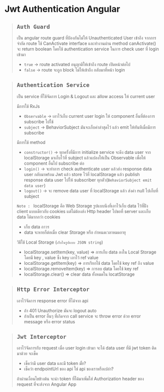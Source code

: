 # Jwt Authentication Angular

> ## `Auth Guard`
> เป็น angular route guard ที่ป้องกันไม่ให้ Unauthenticated User เข้าถึง จากการจำกัด route ใช้ CanActivate interface และทำงานผ่าน method canActivate() จะ return boolean โดยใช้ authentication service ในการ check user ที่ login เข้ามา
> - `true` -> route activated อนุญาติให้เข้าถึง route เปิดหน้าต่อไป
> - `false` -> route จะถูก block ไม่ให้เข้าถึง กลับมาที่หน้า login

> ## `Authentication Service`
> เป็น service ที่ใช้จัดการ Login & Logout และ allow access ให้ current user
> 
> มีการใช้ RxJs 
> - `Observable` -> เอาไว้เก็บ current user login ให้ component อื่นที่ต้องการ subscribe ไปใช้
> - `subject` -> BehaviorSubject มันจะเก็บค่าล่าสุดไว้ แล้ว emit ให้ทันทีเมื่อมีการ subscribe 
>
> มีการใช้ method
> - `constructor()` -> ทุกครั้งที่มีการ initialize service จะดึง data user จาก localStorage มาเก็บไว้ที่ subject  แล้วแปลงให้เป็น Observable เพื่อให้ component อื่นไป subscribe ต่อ
> - `login()` -> จะทำการ check authenticate user แล้วส่ง response data user กลับมาพร้อม Jwt แล้ว store ไว้ที่ localStorage แล้ว publish response data user ไปให้ subscriber ทุกตัว(`BehaviorSubject emit data user`)
> - `logout()` -> จะ remove data user ที่ localStorage แล้ว ส่งค่า null ไปเก็บที่ subject
>
> `Note : ` localStorage คือ Web Storage รูปแบบนึงที่เอาไว้เก็บ data ไว้ที่ฝั่ง client แบบเดียวกับ cookies แต่ไม่ต้องส่ง Http header ไปขอที่ server และเก็บ data ได้มากกว่า cookies 
> - เก็บ data ถาวร 
> - data จะหายก็ต่อเมื่อ clear Storage หรือ กำหนดเวลาหมดอายุ 
>
> วิธีใช้ Local Storage (`เก็บในรูปแบบ JSON string`)
> - localStorage.setItem(key, value) =>  การเก็บ data ลงใน Local Storage โดยมี key , value ซึ่ง key เอาไว้ ref value
> - localStorage.getItem(key) => การเรียกใช้ data โดยใช้ key ref ถึง value 
> - localStorage.removeItem(key) => การลบ data โดยใช้ key ref
> - localStorage.clear() => clear data ทั้งหมดใน locatStorage

> ## `Http Error Interceptor`
> เอาไว้จัดการ response error ที่ได้จาก api
> - ถ้า 401 Unauthorize มันจะ logout auto
> - ถ้าเป็น error อื่นๆ ที่เกิดจาก call service จะ throw error ด้วย error message หรือ error status

> ## `Jwt Interceptor`
> เอาไว้จัดการกับ request เมื่อ user login เข้ามา จะได้ data user ที่มี jwt token ติดมาด้วย จะเช็ค
> - เช็คว่ามี user data และมี token มั้ย?
> - เช็คว่า endpointUrl ของ api ใช่ api ของเราหรือเปล่า? 
>
> ถ้าผ่านเงื่อนไขข้างต้น จะนำ token ที่ได้มาเพิ่มใส่ Authorization header ของ request ที่จะส่งจาก Angular App 


